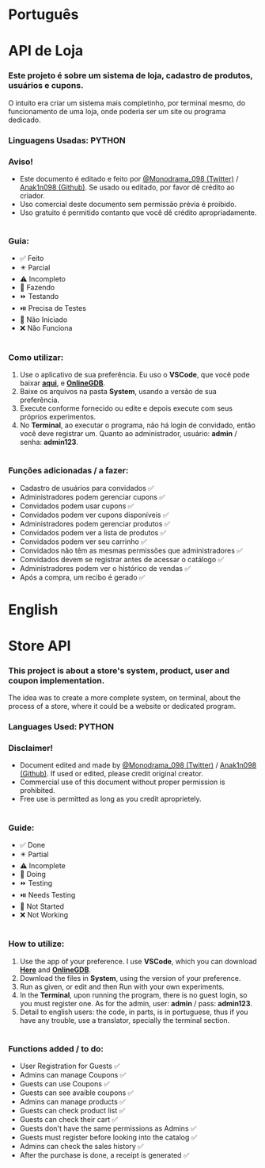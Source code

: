 # Português

# API de Loja

### Este projeto é sobre um sistema de loja, cadastro de produtos, usuários e cupons.
O intuito era criar um sistema mais completinho, por terminal mesmo, do funcionamento de uma loja, onde poderia ser um site ou programa dedicado.

### Linguagens Usadas: PYTHON

### Aviso!
- Este documento é editado e feito por [@Monodrama_098 (Twitter)](https://x.com/Monodrama_098) / [Anak1n098 (Github)](https://github.com/Anak1n098). Se usado ou editado, por favor dê crédito ao criador.
- Uso comercial deste documento sem permissão prévia é proibido.
- Uso gratuito é permitido contanto que você dê crédito apropriadamente.
#
### Guia:
+ ✅ Feito
+ ✴️ Parcial
+ ⚠️ Incompleto
+ 🛜 Fazendo
+ ⏩️ Testando
+ ⏯️ Precisa de Testes
+ 🔶 Não Iniciado
+ ❌ Não Funciona
#
### Como utilizar:
1. Use o aplicativo de sua preferência. Eu uso o **VSCode**, que você pode baixar **[aqui](https://code.visualstudio.com/download)**, e **[OnlineGDB](https://www.onlinegdb.com)**.
2. Baixe os arquivos na pasta **System**, usando a versão de sua preferência.
3. Execute conforme fornecido ou edite e depois execute com seus próprios experimentos.
4. No **Terminal**, ao executar o programa, não há login de convidado, então você deve registrar um. Quanto ao administrador, usuário: **admin** / senha: **admin123**.
#
### Funções adicionadas / a fazer: 
- Cadastro de usuários para convidados ✅  
- Administradores podem gerenciar cupons ✅  
- Convidados podem usar cupons ✅  
- Convidados podem ver cupons disponíveis ✅  
- Administradores podem gerenciar produtos ✅  
- Convidados podem ver a lista de produtos ✅  
- Convidados podem ver seu carrinho ✅  
- Convidados não têm as mesmas permissões que administradores ✅  
- Convidados devem se registrar antes de acessar o catálogo ✅  
- Administradores podem ver o histórico de vendas ✅  
- Após a compra, um recibo é gerado ✅  

# English

# Store API
### This project is about a store's system, product, user and coupon implementation.
The idea was to create a more complete system, on terminal, about the process of a store, where it could be a website or dedicated program.

### Languages Used: PYTHON

### Disclaimer!
+ Document edited and made by [@Monodrama_098 (Twitter)](https://x.com/Monodrama_098) / [Anak1n098 (Github)](https://github.com/Anak1n098). If used or edited, please credit original creator.
+ Commercial use of this document without proper permission is prohibited.
+ Free use is permitted as long as you credit aproprietely.
#
### Guide:
+ ✅ Done
+ ✴️ Partial
+ ⚠️ Incomplete
+ 🛜 Doing
+ ⏩️ Testing
+ ⏯️ Needs Testing
+ 🔶 Not Started
+ ❌ Not Working
#
### How to utilize:
1. Use the app of your preference. I use **VSCode**, which you can download **[Here](https://code.visualstudio.com/download)** and **[OnlineGDB](https://www.onlinegdb.com)**.
2. Download the files in **System**, using the version of your preference.
3. Run as given, or edit and then Run with your own experiments.
4. In the **Terminal**, upon running the program, there is no guest login, so you must register one. As for the admin, user: **admin** / pass: **admin123**.
5. Detail to english users: the code, in parts, is in portuguese, thus if you have any trouble, use a translator, specially the terminal section.
#
### Functions added / to do:
- User Registration for Guests ✅
- Admins can manage Coupons ✅
- Guests can use Coupons ✅
- Guests can see avaible coupons ✅
- Admins can manage products ✅
- Guests can check product list ✅
- Guests can check their cart ✅
- Guests don't have the same permissions as Admins ✅
- Guests must register before looking into the catalog ✅
- Admins can check the sales history ✅
- After the purchase is done, a receipt is generated ✅

